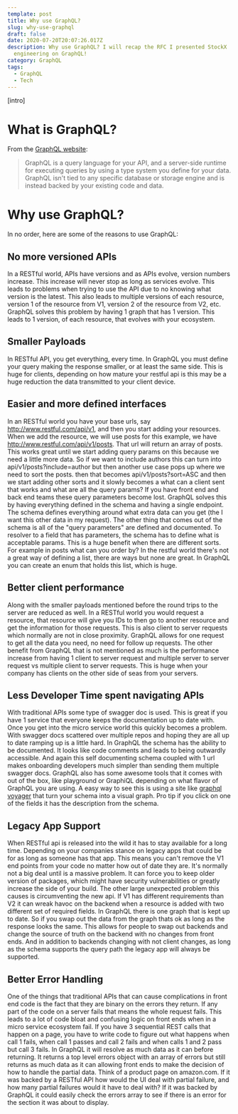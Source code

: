 ```yaml
---
template: post
title: Why use GraphQL?
slug: why-use-graphql
draft: false
date: 2020-07-20T20:07:26.017Z
description: Why use GraphQL? I will recap the RFC I presented StockX
  engineering on GraphQL!
category: GraphQL
tags:
  - GraphQL
  - Tech
---
```

\[intro]

# What is GraphQL?

From the [GraphQL website](https://graphql.org/learn/):

> GraphQL is a query language for your API, and a server-side runtime for executing queries by using a type system you define for your data. GraphQL isn't tied to any specific database or storage engine and is instead backed by your existing code and data.

# Why use GraphQL?

In no order, here are some of the reasons to use GraphQL:

## No more versioned APIs

In a RESTful world, APIs have versions and as APIs evolve, version numbers increase. This increase will never stop as long as services evolve. This leads to problems when trying to use the API due to no knowing what version is the latest. This also leads to multiple versions of each resource, version 1 of the resource from V1, version 2 of the resource from V2, etc. GraphQL solves this problem by having 1 graph that has 1 version. This leads to 1 version, of each resource, that evolves with your ecosystem. 

## Smaller Payloads

In RESTful API, you get everything, every time. In GraphQL you must define your query making the response smaller, or at least the same side. This is huge for clients, depending on how mature your restful api is this may be a huge reduction the data transmitted to your client device.  

## Easier and more defined interfaces

In an RESTful world you have your base urls, say http://www.restful.com/api/v1, and then you start adding your resources. When we add the resource, we will use posts for this example, we have http://www.restful.com/api/v1/posts. That url will return an array of posts. This works great until we start adding query params on this because we need a little more data. So if we want to include authors this can turn into api/v1/posts?include=author but then another use case pops up where we need to sort the posts. then that becomes api/v1/posts?sort=ASC and then we start adding other sorts and it slowly becomes a what can a client sent that works and what are all the query params? If you have front end and back end teams these query parameters become lost. GraphQL solves this by having everything defined in the schema and having a single endpoint. The schema defines everything around what extra data can you get (the I want this other data in my request). The other thing that comes out of the schema is all of the "query parameters" are defined and documented. To resolver to a field that has parameters, the schema has to define what is acceptable params. This is a huge benefit when there are different sorts. For example in posts what can you order by? In the restful world there's not a great way of defining a list, there are ways but none are great. In GraphQL you can create an enum that holds this list, which is huge. 

## Better client performance

Along with the smaller payloads mentioned before the round trips to the server are reduced as well. In a RESTful world you would request a resource, that resource will give you IDs to then go to another resource and get the information for those requests. This is also client to server requests which normally are not in close proximity. GraphQL allows for one request to get all the data you need, no need for follow up requests. The other benefit from GraphQL that is not mentioned as much is the performance increase from having 1 client to server request and multiple server to server request vs multiple client to server requests. This is huge when your company has clients on the other side of seas from your servers.

## Less Developer Time spent navigating APIs

With traditional APIs some type of swagger doc is used. This is great if you have 1 service that everyone keeps the documentation up to date with. Once you get into the micro service world this quickly becomes a problem.   With swagger docs scattered over multiple repos and hoping they are all up to date ramping up is a little hard. In GraphQL the schema has the ability to be documented. It looks like code comments and leads to being outwardly accessible. And again this self documenting schema coupled with 1 url makes onboarding developers much simpler than sending them multiple swagger docs. GraphQL also has some awesome tools that it comes with out of the box, like playground or GraphiQL depending on what flavor of GraphQL you are using. A easy way to see this is using a site like [graphql voyager](https://apis.guru/graphql-voyager/) that turn your schema into a visual graph. Pro tip if you click on one of the fields it has the description from the schema.

## Legacy App Support

When RESTful api is released into the wild it has to stay available for a long time. Depending on your companies stance on legacy apps that could be for as long as someone has that app. This means you can't remove the V1 end points from your code no matter how out of date they are. It's normally not a big deal until is a massive problem. It can force you to keep older version of packages, which might have security vulnerabilities or greatly increase the side of your build. The other large unexpected problem this causes is circumventing the new api. If V1 has different requirements than V2 it can wreak  havoc on the backend when a resource is added with two different set of required fields. In GraphQL there is one graph that is kept up to date. So if you swap out the data from the graph thats ok as long as the response looks the same. This allows for people to swap out backends and change the source of truth on the backend with no changes from front ends. And in addition to backends changing with not client changes, as long as the schema supports the query path the legacy app will always be supported. 

## Better Error Handling

One of the things that traditional APIs that can cause complications in front end code is the fact that they are binary on the errors they return. If any part of the code on a server fails that means the whole request fails. This leads to a lot of code bloat and confusing logic on front ends when in a micro service ecosystem fail. If you have 3 sequential REST calls that happen on a page, you have to write code to figure out what happens when call 1 fails, when call 1 passes and call 2 fails and when calls 1 and 2 pass but call 3 fails. In GraphQL it will resolve as much data as it can before returning. It returns a top level errors object with an array of errors but still returns as much data as it can allowing front ends to make the decision of how to handle the partial data. Think of a product page on amazon.com. If it was backed by a RESTful API how would the UI deal with partial failure, and how many partial failures would it have to deal with? If it was backed by GraphQL it could easily check the errors array to see if there is an error for the section it was about to display.